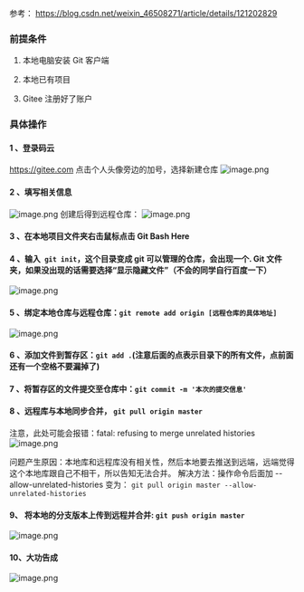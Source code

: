 参考： https://blog.csdn.net/weixin_46508271/article/details/121202829
### 前提条件
1. 本地电脑安装 Git 客户端

2. 本地已有项目

3. Gitee 注册好了账户

### 具体操作
####  1 、登录码云
https://gitee.com
点击个人头像旁边的加号，选择新建仓库
![image.png](https://gitee.com/BIGDragon962464/my-picture/raw/master/Picture/202308100942680.png)

#### 2 、填写相关信息
![image.png](https://gitee.com/BIGDragon962464/my-picture/raw/master/Picture/202308100943260.png)
创建后得到远程仓库：
![image.png](https://gitee.com/BIGDragon962464/my-picture/raw/master/Picture/202308100943379.png)
#### 3 、在本地项目文件夹右击鼠标点击 Git Bash Here

#### 4 、输入` git init`，这个目录变成 git 可以管理的仓库，会出现一个. Git 文件夹，如果没出现的话需要选择“显示隐藏文件”（不会的同学自行百度一下）
![image.png](https://gitee.com/BIGDragon962464/my-picture/raw/master/Picture/202308100944023.png)
#### 5 、绑定本地仓库与远程仓库：`git remote add origin [远程仓库的具体地址]`
![image.png](https://gitee.com/BIGDragon962464/my-picture/raw/master/Picture/202308100944486.png)

#### 6 、添加文件到暂存区：`git add .`(注意后面的点表示目录下的所有文件，点前面还有一个空格不要漏掉了)

#### 7 、将暂存区的文件提交至仓库中：`git commit -m '本次的提交信息'`

#### 8 、远程库与本地同步合并， `git pull origin master`
注意，此处可能会报错：fatal: refusing to merge unrelated histories
![image.png](https://gitee.com/BIGDragon962464/my-picture/raw/master/Picture/202308100944830.png)

问题产生原因：本地库和远程库没有相关性，然后本地要去推送到远端，远端觉得这个本地库跟自己不相干，所以告知无法合并。
解决方法：操作命令后面加 --allow-unrelated-histories 变为：
`git pull origin master --allow-unrelated-histories`

#### 9、 将本地的分支版本上传到远程并合并: `git push origin master`
![image.png](https://gitee.com/BIGDragon962464/my-picture/raw/master/Picture/202308100944280.png)

#### 10、大功告成
![image.png](https://gitee.com/BIGDragon962464/my-picture/raw/master/Picture/202308100945666.png)
